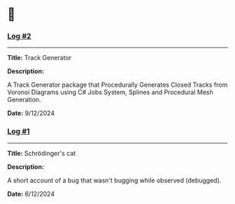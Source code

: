 # 📒

### [Log #2](log-2.md)

<hr/>

**Title:** Track Generator

**Description:**

A Track Generator package that Procedurally Generates Closed Tracks from Voronoi Diagrams using C# Jobs System, Splines and Procedural Mesh Generation.

**Date:** 9/12/2024

### [Log #1](log-1.md)

<hr/>

**Title:** Schrödinger's cat

**Description:**

A short account of a bug that wasn't bugging while observed (debugged).

**Date:** 6/12/2024